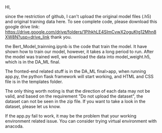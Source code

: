 ﻿HI,

 since the restriction of github, I can't upload the original model files (.h5) and original training data here. To see complete code, please download this google drive link: https://drive.google.com/drive/folders/1PlhkhLE4SImCvwX2oguKtg12Mhn8XW8N?usp=drive_link 
 thank you.

the Bert\_Model\_trainning.ipynb is the code that train the model. It have shown how to train our model, however, it takes a long period to run. After the model was trained well, we download the data into model\_weight.h5, which is in the DA\_ML final.

The fronted-end related stuff is in the DA\_ML final>app, when running app.py, the python flask framework will start working, and HTML and CSS file is in the templates folder.

The only thing worth noting is that the direction of each data may not be valid, and based on the requirement "Do not upload the dataset", the dataset can not be seen in the zip file. If you want to take a look in the dataset, please let us know.

If the app.py fail to work, it may be the problem that your working environment related issue. You can consider trying virtual environment with anacoda.
